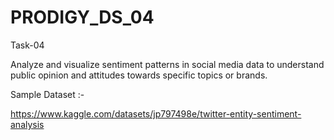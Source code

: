 # PRODIGY_DS_04
Task-04

Analyze and visualize sentiment patterns in social media data to understand public opinion and attitudes towards specific topics or brands.

Sample Dataset :-

https://www.kaggle.com/datasets/jp797498e/twitter-entity-sentiment-analysis
